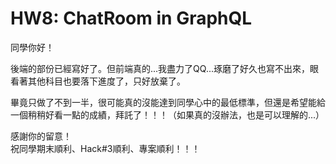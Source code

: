# HW8: ChatRoom in GraphQL

同學你好！

後端的部份已經寫好了。但前端真的...我盡力了QQ...琢磨了好久也寫不出來，眼看著其他科目也要落下進度了，只好放棄了。

畢竟只做了不到一半，很可能真的沒能達到同學心中的最低標準，但還是希望能給一個稍稍好看一點的成績，拜託了！！！（如果真的沒辦法，也是可以理解的...）

感謝你的留意！  
祝同學期末順利、Hack#3順利、專案順利！！！
